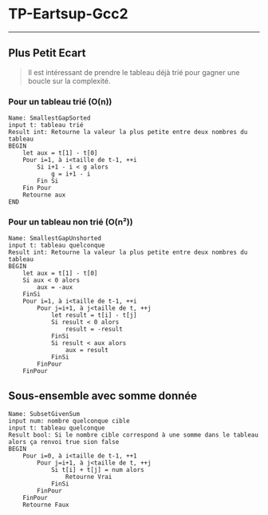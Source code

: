 # TP-Eartsup-Gcc2
---
## Plus Petit Ecart
> Il est intéressant de prendre le tableau déjà trié pour gagner une boucle sur la complexité.
### Pour un tableau trié (O(n))
```
Name: SmallestGapSorted
input t: tableau trié
Result int: Retourne la valeur la plus petite entre deux nombres du tableau
BEGIN
    let aux = t[1] - t[0]
    Pour i=1, à i<taille de t-1, ++i
        Si i+1 - i < g alors
            g = i+1 - i
        Fin Si
    Fin Pour
    Retourne aux
END
```
### Pour un tableau non trié (O(n²))
```
Name: SmallestGapUnshorted
input t: tableau quelconque
Result int: Retourne la valeur la plus petite entre deux nombres du tableau
BEGIN
    let aux = t[1] - t[0]
    Si aux < 0 alors
        aux = -aux
    FinSi
    Pour i=1, à i<taille de t-1, ++i
        Pour j=i+1, à j<taille de t, ++j
            let result = t[i] - t[j]
            Si result < 0 alors
                result = -result
            FinSi
            Si result < aux alors
                aux = result
            FinSi
        FinPour
    FinPour
```
## Sous-ensemble avec somme donnée
```
Name: SubsetGivenSum
input num: nombre quelconque cible
input t: tableau quelconque
Result bool: Si le nombre cible correspond à une somme dans le tableau alors ça renvoi true sion false
BEGIN
    Pour i=0, à i<taille de t-1, ++1
        Pour j=i+1, à j<taille de t, ++j
            Si t[i] + t[j] = num alors
                Retourne Vrai
            FinSi
        FinPour
    FinPour
    Retourne Faux
```